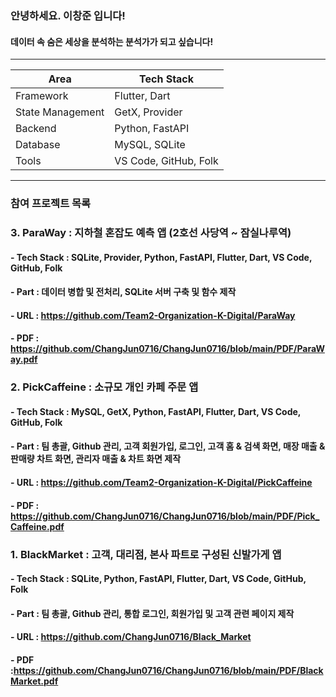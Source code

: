 ### 안녕하세요. 이창준 입니다! ###
#### 데이터 속 숨은 세상을 분석하는 분석가가 되고 싶습니다! ###

---------------------------------------------------
| Area       | Tech Stack               |
|------------|--------------------------|
| Framework  | Flutter, Dart            |
| State Management| GetX, Provider      |
| Backend    | Python, FastAPI          |
| Database   | MySQL, SQLite            |
| Tools      | VS Code, GitHub, Folk     | 
-----------------------------------------------------

### 참여 프로젝트 목록 ###

### 3. ParaWay : 지하철 혼잡도 예측 앱 (2호선 사당역 ~ 잠실나루역) ###
####  - Tech Stack : SQLite, Provider, Python, FastAPI, Flutter, Dart, VS Code, GitHub, Folk    
####  - Part : 데이터 병합 및 전처리, SQLite 서버 구축 및 함수 제작
####  - URL : https://github.com/Team2-Organization-K-Digital/ParaWay
####  - PDF : https://github.com/ChangJun0716/ChangJun0716/blob/main/PDF/ParaWay.pdf

### 2. PickCaffeine : 소규모 개인 카페 주문 앱
####  - Tech Stack : MySQL, GetX, Python, FastAPI, Flutter, Dart, VS Code, GitHub, Folk    
####  - Part : 팀 총괄, Github 관리, 고객 회원가입, 로그인, 고객 홈 & 검색 화면, 매장 매출 & 판매량 차트 화면, 관리자 매출 & 차트 화면 제작
####  - URL : https://github.com/Team2-Organization-K-Digital/PickCaffeine
####  - PDF : https://github.com/ChangJun0716/ChangJun0716/blob/main/PDF/Pick_Caffeine.pdf

### 1. BlackMarket : 고객, 대리점, 본사 파트로 구성된 신발가게 앱
####  - Tech Stack : SQLite, Python, FastAPI, Flutter, Dart, VS Code, GitHub, Folk    
####  - Part : 팀 총괄, Github 관리, 통합 로그인, 회원가입 및 고객 관련 페이지 제작
####   - URL : https://github.com/ChangJun0716/Black_Market
####   - PDF :https://github.com/ChangJun0716/ChangJun0716/blob/main/PDF/BlackMarket.pdf

<!--
**ChangJun0716/ChangJun0716** is a ✨ _special_ ✨ repository because its `README.md` (this file) appears on your GitHub profile.

Here are some ideas to get you started:

- 🔭 I’m currently working on ...
- 🌱 I’m currently learning ...
- 👯 I’m looking to collaborate on ...
- 🤔 I’m looking for help with ...
- 💬 Ask me about ...
- 📫 How to reach me: ...
- 😄 Pronouns: ...
- ⚡ Fun fact: ...
-->
